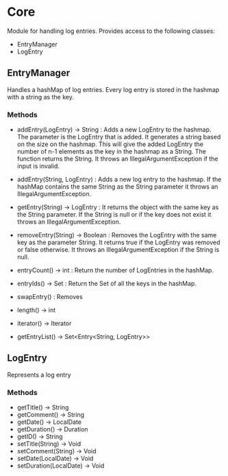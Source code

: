 # Core

Module for handling log entries. Provides access to the following classes:

- EntryManager
- LogEntry

## EntryManager

Handles a hashMap of log entries. Every log entry is stored in the hashmap with a string as the key.  

### Methods

- addEntry(LogEntry) -> String : Adds a new LogEntry to the hashmap. The parameter is the LogEntry that is added.
It generates a string based on the size on the hashmap. This will give the added LogEntry the number of n-1 elements as the key in the hashmap as a String.
The function returns the String. It throws an IllegalArgumentException if the input is invalid.

- addEntry(String, LogEntry) : Adds a new log entry to the hashmap. If the hashMap contains the same String as the
String parameter it throws an IllegalArgumentException.
 
- getEntry(String) -> LogEntry : It returns the object with the same key as the String parameter. 
If the String is null or if the key does not exist it throws an IllegalArgumentException. 

- removeEntry(String) -> Boolean : Removes the LogEntry with the same key as the parameter String. It returns true if the LogEntry was removed or false otherwise. It throws an IllegalArgumentException if the String is null. 

- entryCount() -> int : Return the number of LogEntries in the hashMap.

- entryIds() -> Set<String> : Return the Set<String> of all the keys in the hashMap.

- swapEntry() : Removes 
- length() -> int 
- iterator() -> Iterator<String>
- getEntryList() -> Set<Entry<String, LogEntry>>


## LogEntry

Represents a log entry

### Methods

- getTitle() -> String
- getComment() -> String
- getDate() -> LocalDate
- getDuration() -> Duration
- getID() -> String
- setTitle(String) -> Void
- setComment(String) -> Void
- setDate(LocalDate) -> Void
- setDuration(LocalDate) -> Void
